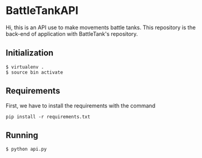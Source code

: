 # BattleTankAPI

Hi, this is an API use to make movements battle tanks. This repository is the back-end of application with BattleTank's repository. 
## Initialization
```
$ virtualenv .
$ source bin activate
```
## Requirements
First, we have to install the requirements with the command 
```
pip install -r requirements.txt
```
## Running 
```
$ python api.py
